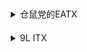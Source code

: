<!DOCTYPE html>
<html>
  <head>
    <style>
      .column {
        float: left;
        width: 50%;
        padding: 10px;
      }
      .row:after {
        content: "";
        display: table;
        clear: both;
      }
    </style>
  </head>
  <body>
    <div class="row">
      <div class="column">
        <details>
          <summary>仓鼠党的EATX</summary>
          <p>
            <b>CPU</b>: Intel i9-12900K<br>
            <b>AIO</b>: Corsair H150i ELITE CAPELLIX & LCD Kit<br>
            <b>MB</b>: Gigabyte Z790 Aorus Master<br>
            <b>MEM</b>: G.Skill Trident Z5 16G*4 @6000C36<br>
            <b>GPU</b>: GIGABYTE AORUS RTX 4090 MASTER<br>
            <b>SSD</b>:<br>
            - Intel Optane P5801X 400GB<br>
            - [WD AN1500] Samsung 980 PRO 2TB *2<br>
            - [WD AN1500] Samsung 970 EvoPlus 2TB *2<br>
            - Samsung 990 PRO 2TB<br>
            - Samsung PM9A1 2TB<br>
            - Samsung PM983A 960GB<br>
            - WD SN850X 2TB<br>
            - Fanxiang S790 4TB *2<br>
            <b>HDD</b>:<br>
            - TOSHIBA MG08ACA 16TB *2<br>
            - WD HC530 14TB<br>
            - TOSHIBA MG04ACA 4TB<br>
            <b>PSU</b>: ROG Thor II 1000W<br>
            <b>FAN</b>:<br>
            - Corsair ML120 *6<br>
            - Corsair ML140 *4<br>
            - Gentle Typhoon GT1850 *3<br>
            <b>Case</b>: Corsair 7000X RGB<br>
            <b>Monitor</b>:<br>
            - LG OLED42C2PUA<br>
            - Dell S2721DGF<br>
            - Acer HA270<br>
            <b>Keyboard</b>:<br>
            - Corsair K100 AIR<br>
            - Varmillo VA87<br>
            <b>Mouse</b>: Logitech PRO X SUPERLIGHT<br>
            <b>IEM</b>:<br>
            - 64 Audio U18S + PW Audio 1960s<br>
            - Inear ProPhile 8 + Brise Audio Yatono<br>
            - Beyerdynamic Xelento + OC studio AUX<br>
            <b>Headphone</b>:<br>
            - Beyerdynamic DT 770 Pro<br>
            - Audio-Technica R70X<br>
            <b>DAP</b>: A&ultima SP2000<br>
            <b>Speakers</b>: PSI Audio A17-M *2<br>
            <b>Decode</b>: HIBIKI String Decoding System<br>
            <b>PreAMP</b>: SMSL HO200<br>
          </p>
        </details>
      </div>
      <div class="column">
        <details>
          <summary>9L ITX</summary>
          <p>
            <b>CPU</b>: Intel i3-12100F<br>
            <b>AIO</b>: Deepcool LT520<br>
            <b>MOBO</b>: Gigabyte Z690i Aorus Ultra Plus<br>
            <b>MEM</b>: Trident Z Royal 16G*2 @4000C18<br>
            <b>GPU</b>: EVGA RTX 3080Ti FTW3<br>
            <b>SSD</b>:<br>
            - Intel Optane 905P 960GB<br>
            - WD SN850X 2TB<br>
            <b>PSU</b>: Corsair SF750<br>
            <b>FAN</b>:<br>
            - Corsair AF120<br>
            - Noctua A12x25<br>
            <b>Case</b>: Formd T1 V2.1<br>
            <b>Monitor</b>: FFALCON R21U81<br>
            <b>Keyboard</b>: ROG Azoth<br>
            <b>Mouse</b>: Logitech PRO WIRELESS<br>
            <b>Headphone</b>:<br>
            - Astell&Kern T5p MKII + Bispa JUN<br>
          </p>
        </details>
      </div>
    </div>
  </body>
</html>
